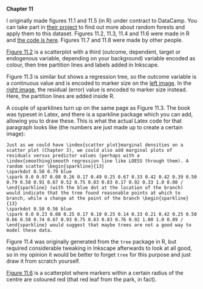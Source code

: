 **Chapter 11**

I originally made figures 11.1 and 11.5 (in R) under contract to DataCamp. You can take part in [their project](https://www.datacamp.com/projects/496) to find out more about random forests and apply them to this dataset. Figures 11.2, 11.3, 11.4 and 11.6 were made in R and [the code is here](Ch11.R). Figures 11.7 and 11.8 were made by other people.

[Figure 11.2](11-iris1.svg) is a scatterplot with a third (outcome, dependent, target or endogenous variable, depending on your background) variable encoded as colour, then tree partition lines and labels added in Inkscape.

Figure 11.3 is similar but shows a regression tree, so the outcome variable is a continuous value and is encoded to marker size on the [left image](11-iris-3a.svg). In the [right image](11-iris-3b.svg), the residual (error) value is encoded to marker size instead. Here, the partition lines are added inside R.

A couple of sparklines turn up on the same page as Figure 11.3. The book was typeset in Latex, and there is a sparkline package which you can add, allowing you to draw these. This is what the actual Latex code for that paragraph looks like (the numbers are just made up to create a certain image):
```
Just as we could have \index{scatter plot}marginal densities on a scatter plot (Chapter 3), we could also add marginal plots of residuals versus predictor values (perhaps with a \index{smoothing}smooth regression line like LOESS through them). A random scatter \begin{sparkline}{13}
\sparkdot 0.50 0.79 blue
\spark 0.0 0.97 0.08 0.26 0.17 0.49 0.25 0.67 0.33 0.42 0.42 0.39 0.50 0.79 0.58 0.91 0.67 0.52 0.75 0.83 0.83 0.17 0.92 0.33 1.0 0.08 /
\end{sparkline} (with the blue dot at the location of the branch) would indicate that the tree found reasonable points at which to branch, while a change at the point of the branch \begin{sparkline}{13}
\sparkdot 0.50 0.56 blue
\spark 0.0 0.23 0.08 0.25 0.17 0.10 0.25 0.14 0.33 0.21 0.42 0.25 0.50 0.66 0.58 0.74 0.67 0.93 0.75 0.83 0.83 0.76 0.92 1.00 1.0 0.89 /
\end{sparkline} would suggest that maybe trees are not a good way to model these data.
```

Figure 11.4 was originally generated from the `tree` package in R, but required considerable tweaking in Inkscape afterwards to look at all good, so in my opinion it would be better to forget `tree` for this purpose and just draw it from scratch yourself.

[Figure 11.6](11-svm.svg) is a scatterplot where markers within a certain radius of the centre are coloured red (that red leaf from the park, in fact).
